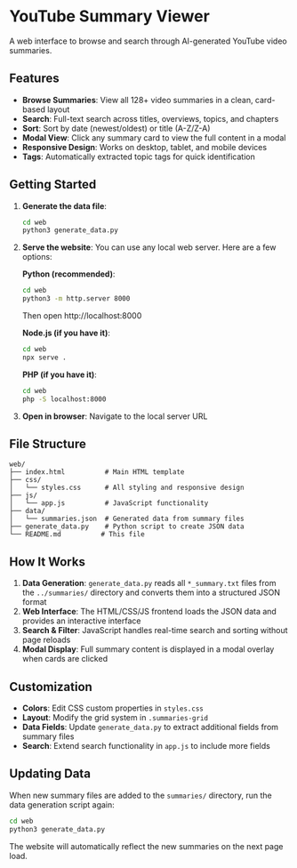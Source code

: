 # YouTube Summary Viewer

A web interface to browse and search through AI-generated YouTube video summaries.

## Features

- **Browse Summaries**: View all 128+ video summaries in a clean, card-based layout
- **Search**: Full-text search across titles, overviews, topics, and chapters
- **Sort**: Sort by date (newest/oldest) or title (A-Z/Z-A)
- **Modal View**: Click any summary card to view the full content in a modal
- **Responsive Design**: Works on desktop, tablet, and mobile devices
- **Tags**: Automatically extracted topic tags for quick identification

## Getting Started

1. **Generate the data file**:
   ```bash
   cd web
   python3 generate_data.py
   ```

2. **Serve the website**:
   You can use any local web server. Here are a few options:

   **Python (recommended)**:
   ```bash
   cd web
   python3 -m http.server 8000
   ```
   Then open http://localhost:8000

   **Node.js (if you have it)**:
   ```bash
   cd web
   npx serve .
   ```

   **PHP (if you have it)**:
   ```bash
   cd web
   php -S localhost:8000
   ```

3. **Open in browser**: Navigate to the local server URL

## File Structure

```
web/
├── index.html          # Main HTML template
├── css/
│   └── styles.css      # All styling and responsive design
├── js/
│   └── app.js          # JavaScript functionality
├── data/
│   └── summaries.json  # Generated data from summary files
├── generate_data.py    # Python script to create JSON data
└── README.md          # This file
```

## How It Works

1. **Data Generation**: `generate_data.py` reads all `*_summary.txt` files from the `../summaries/` directory and converts them into a structured JSON format
2. **Web Interface**: The HTML/CSS/JS frontend loads the JSON data and provides an interactive interface
3. **Search & Filter**: JavaScript handles real-time search and sorting without page reloads
4. **Modal Display**: Full summary content is displayed in a modal overlay when cards are clicked

## Customization

- **Colors**: Edit CSS custom properties in `styles.css`
- **Layout**: Modify the grid system in `.summaries-grid`
- **Data Fields**: Update `generate_data.py` to extract additional fields from summary files
- **Search**: Extend search functionality in `app.js` to include more fields

## Updating Data

When new summary files are added to the `summaries/` directory, run the data generation script again:

```bash
cd web
python3 generate_data.py
```

The website will automatically reflect the new summaries on the next page load.
